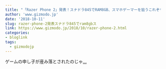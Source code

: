 ```yaml
---
title: "「Razer Phone 2」発表！スナドラ845でRAM8GB、スマホゲーマーを狙うこれぞモンスター"
author: 'www.gizmodo.jp'
date: '2018-10-11'
slug: razer-phone-2発表スナドラ845でram8gbス
link: https://www.gizmodo.jp/2018/10/razer-phone-2.html
categories:
- bloglink
tags:
  - gizmodojp
---
```


ゲームの申し子が産み落とされたのじゃ[... <i class="fas fa-external-link-alt"></i>](https://www.gizmodo.jp/2018/10/razer-phone-2.html)

